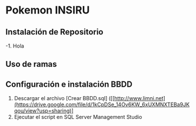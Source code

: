 # Pokemon INSIRU

## Instalación de Repositorio

-1. Hola

## Uso de ramas

## Configuración e instalación BBDD 

1. Descargar el archivo [Crear BBDD.sql] ([[http://www.limni.net](https://drive.google.com/file/d/1kCpDSe_14Ov6KW_6xUXMNXTEBa9JKqou/view?usp=sharing)]
2. Ejecutar el script en SQL Server Management Studio
